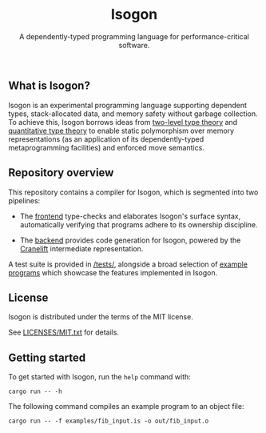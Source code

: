 <div align="center">
<br>

# Isogon

A dependently-typed programming language for performance-critical software.

<br>
</div>

## What is Isogon?

Isogon is an experimental programming language supporting dependent types, stack-allocated data, and memory safety without garbage collection.
To achieve this, Isogon borrows ideas from [two-level type theory](https://andraskovacs.github.io/pdfs/2ltt.pdf) and [quantitative type theory](https://bentnib.org/quantitative-type-theory.pdf) to enable static polymorphism over memory representations (as an application of its dependently-typed metaprogramming facilities) and enforced move semantics.

## Repository overview

This repository contains a compiler for Isogon, which is segmented into two pipelines:

- The [frontend](src/frontend/) type-checks and elaborates Isogon's surface syntax, automatically verifying that programs adhere to its ownership discipline.

- The [backend](src/backend/) provides code generation for Isogon, powered by the [Cranelift](https://cranelift.dev/) intermediate representation.

A test suite is provided in [/tests/](/tests/), alongside a broad selection of [example programs](/examples/) which showcase the features implemented in Isogon.

## License

Isogon is distributed under the terms of the MIT license.

See [LICENSES/MIT.txt](LICENSES/MIT.txt) for details.

## Getting started

To get started with Isogon, run the `help` command with:
```
cargo run -- -h
```
The following command compiles an example program to an object file:
```
cargo run -- -f examples/fib_input.is -o out/fib_input.o
```
